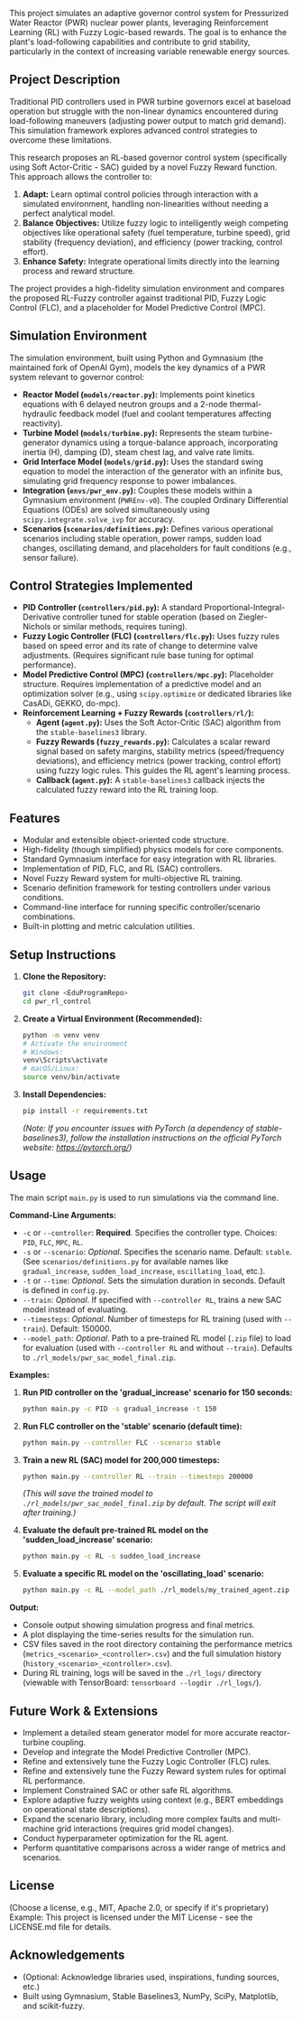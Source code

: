 

This project simulates an adaptive governor control system for Pressurized Water Reactor (PWR) nuclear power plants, leveraging Reinforcement Learning (RL) with Fuzzy Logic-based rewards. The goal is to enhance the plant's load-following capabilities and contribute to grid stability, particularly in the context of increasing variable renewable energy sources.

## Project Description

Traditional PID controllers used in PWR turbine governors excel at baseload operation but struggle with the non-linear dynamics encountered during load-following maneuvers (adjusting power output to match grid demand). This simulation framework explores advanced control strategies to overcome these limitations.

This research proposes an RL-based governor control system (specifically using Soft Actor-Critic - SAC) guided by a novel Fuzzy Reward function. This approach allows the controller to:

1.  **Adapt:** Learn optimal control policies through interaction with a simulated environment, handling non-linearities without needing a perfect analytical model.
2.  **Balance Objectives:** Utilize fuzzy logic to intelligently weigh competing objectives like operational safety (fuel temperature, turbine speed), grid stability (frequency deviation), and efficiency (power tracking, control effort).
3.  **Enhance Safety:** Integrate operational limits directly into the learning process and reward structure.

The project provides a high-fidelity simulation environment and compares the proposed RL-Fuzzy controller against traditional PID, Fuzzy Logic Control (FLC), and a placeholder for Model Predictive Control (MPC).

## Simulation Environment

The simulation environment, built using Python and Gymnasium (the maintained fork of OpenAI Gym), models the key dynamics of a PWR system relevant to governor control:

*   **Reactor Model (`models/reactor.py`):** Implements point kinetics equations with 6 delayed neutron groups and a 2-node thermal-hydraulic feedback model (fuel and coolant temperatures affecting reactivity).
*   **Turbine Model (`models/turbine.py`):** Represents the steam turbine-generator dynamics using a torque-balance approach, incorporating inertia (H), damping (D), steam chest lag, and valve rate limits.
*   **Grid Interface Model (`models/grid.py`):** Uses the standard swing equation to model the interaction of the generator with an infinite bus, simulating grid frequency response to power imbalances.
*   **Integration (`envs/pwr_env.py`):** Couples these models within a Gymnasium environment (`PWREnv-v0`). The coupled Ordinary Differential Equations (ODEs) are solved simultaneously using `scipy.integrate.solve_ivp` for accuracy.
*   **Scenarios (`scenarios/definitions.py`):** Defines various operational scenarios including stable operation, power ramps, sudden load changes, oscillating demand, and placeholders for fault conditions (e.g., sensor failure).

## Control Strategies Implemented

*   **PID Controller (`controllers/pid.py`):** A standard Proportional-Integral-Derivative controller tuned for stable operation (based on Ziegler-Nichols or similar methods, requires tuning).
*   **Fuzzy Logic Controller (FLC) (`controllers/flc.py`):** Uses fuzzy rules based on speed error and its rate of change to determine valve adjustments. (Requires significant rule base tuning for optimal performance).
*   **Model Predictive Control (MPC) (`controllers/mpc.py`):** Placeholder structure. Requires implementation of a predictive model and an optimization solver (e.g., using `scipy.optimize` or dedicated libraries like CasADi, GEKKO, do-mpc).
*   **Reinforcement Learning + Fuzzy Rewards (`controllers/rl/`):**
    *   **Agent (`agent.py`):** Uses the Soft Actor-Critic (SAC) algorithm from the `stable-baselines3` library.
    *   **Fuzzy Rewards (`fuzzy_rewards.py`):** Calculates a scalar reward signal based on safety margins, stability metrics (speed/frequency deviations), and efficiency metrics (power tracking, control effort) using fuzzy logic rules. This guides the RL agent's learning process.
    *   **Callback (`agent.py`):** A `stable-baselines3` callback injects the calculated fuzzy reward into the RL training loop.

## Features

*   Modular and extensible object-oriented code structure.
*   High-fidelity (though simplified) physics models for core components.
*   Standard Gymnasium interface for easy integration with RL libraries.
*   Implementation of PID, FLC, and RL (SAC) controllers.
*   Novel Fuzzy Reward system for multi-objective RL training.
*   Scenario definition framework for testing controllers under various conditions.
*   Command-line interface for running specific controller/scenario combinations.
*   Built-in plotting and metric calculation utilities.

## Setup Instructions

1.  **Clone the Repository:**
    ```bash
    git clone <EduProgramRepo>
    cd pwr_rl_control
    ```

2.  **Create a Virtual Environment (Recommended):**
    ```bash
    python -m venv venv
    # Activate the environment
    # Windows:
    venv\Scripts\activate
    # macOS/Linux:
    source venv/bin/activate
    ```

3.  **Install Dependencies:**
    ```bash
    pip install -r requirements.txt
    ```
    *(Note: If you encounter issues with PyTorch (a dependency of stable-baselines3), follow the installation instructions on the official PyTorch website: https://pytorch.org/)*

## Usage

The main script `main.py` is used to run simulations via the command line.

**Command-Line Arguments:**

*   `-c` or `--controller`: **Required**. Specifies the controller type. Choices: `PID`, `FLC`, `MPC`, `RL`.
*   `-s` or `--scenario`: *Optional*. Specifies the scenario name. Default: `stable`. (See `scenarios/definitions.py` for available names like `gradual_increase`, `sudden_load_increase`, `oscillating_load`, etc.).
*   `-t` or `--time`: *Optional*. Sets the simulation duration in seconds. Default is defined in `config.py`.
*   `--train`: *Optional*. If specified with `--controller RL`, trains a new SAC model instead of evaluating.
*   `--timesteps`: *Optional*. Number of timesteps for RL training (used with `--train`). Default: 150000.
*   `--model_path`: *Optional*. Path to a pre-trained RL model (`.zip` file) to load for evaluation (used with `--controller RL` and without `--train`). Defaults to `./rl_models/pwr_sac_model_final.zip`.

**Examples:**

1.  **Run PID controller on the 'gradual_increase' scenario for 150 seconds:**
    ```bash
    python main.py -c PID -s gradual_increase -t 150
    ```

2.  **Run FLC controller on the 'stable' scenario (default time):**
    ```bash
    python main.py --controller FLC --scenario stable
    ```

3.  **Train a new RL (SAC) model for 200,000 timesteps:**
    ```bash
    python main.py --controller RL --train --timesteps 200000
    ```
    *(This will save the trained model to `./rl_models/pwr_sac_model_final.zip` by default. The script will exit after training.)*

4.  **Evaluate the default pre-trained RL model on the 'sudden_load_increase' scenario:**
    ```bash
    python main.py -c RL -s sudden_load_increase
    ```

5.  **Evaluate a specific RL model on the 'oscillating_load' scenario:**
    ```bash
    python main.py -c RL --model_path ./rl_models/my_trained_agent.zip -s oscillating_load
    ```

**Output:**

*   Console output showing simulation progress and final metrics.
*   A plot displaying the time-series results for the simulation run.
*   CSV files saved in the root directory containing the performance metrics (`metrics_<scenario>_<controller>.csv`) and the full simulation history (`history_<scenario>_<controller>.csv`).
*   During RL training, logs will be saved in the `./rl_logs/` directory (viewable with TensorBoard: `tensorboard --logdir ./rl_logs/`).

## Future Work & Extensions

*   Implement a detailed steam generator model for more accurate reactor-turbine coupling.
*   Develop and integrate the Model Predictive Controller (MPC).
*   Refine and extensively tune the Fuzzy Logic Controller (FLC) rules.
*   Refine and extensively tune the Fuzzy Reward system rules for optimal RL performance.
*   Implement Constrained SAC or other safe RL algorithms.
*   Explore adaptive fuzzy weights using context (e.g., BERT embeddings on operational state descriptions).
*   Expand the scenario library, including more complex faults and multi-machine grid interactions (requires grid model changes).
*   Conduct hyperparameter optimization for the RL agent.
*   Perform quantitative comparisons across a wider range of metrics and scenarios.

## License

(Choose a license, e.g., MIT, Apache 2.0, or specify if it's proprietary)
Example:
This project is licensed under the MIT License - see the LICENSE.md file for details.

## Acknowledgements

*   (Optional: Acknowledge libraries used, inspirations, funding sources, etc.)
*   Built using Gymnasium, Stable Baselines3, NumPy, SciPy, Matplotlib, and scikit-fuzzy.
